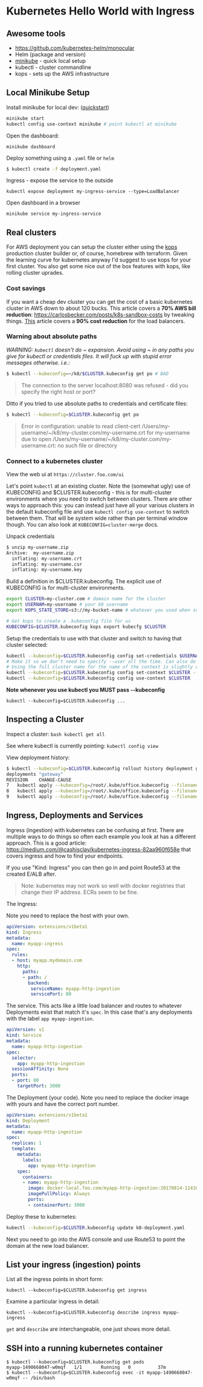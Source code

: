# Kubernetes Hello World with Ingress

## Awesome tools

* <https://github.com/kubernetes-helm/monocular>
* Helm (package and version)
* [minikube](https://kubernetes.io/docs/getting-started-guides/minikube) - quick local setup
* kubectl - cluster commandline
* kops - sets up the AWS infrastructure

## Local Minikube Setup

Install minikube for local dev: ([quickstart](https://kubernetes.io/docs/getting-started-guides/minikube/))

```bash
minikube start
kubectl config use-context minikube # point kubectl at minikube
```

Open the dashboard:

```
minikube dashboard
```

Deploy something using a `.yaml` file or `helm`

```bash
$ kubectl create -f deployment.yaml
```

Ingress - expose the service to the outside

```
kubectl expose deployment my-ingress-service --type=LoadBalancer
```

Open dashboard in a browser

```
minikube service my-ingress-service
```

## Real clusters

For AWS deployment you can setup the cluster either using the [kops](https://github.com/kubernetes/kops) production cluster builder or, of course, homebrew with terraform. Given the learning curve for kubernetes anyway I'd suggest to use kops for your first cluster. You also get some nice out of the box features with kops, like rolling cluster uprades.

### Cost savings

If you want a cheap dev cluster you can get the cost of a basic kubernetes cluster in AWS down to about 120 bucks. This article covers a **70% AWS bill reduction**: <https://carlosbecker.com/posts/k8s-sandbox-costs> by tweaking things. [This](https://medium.com/cognitoiq/how-cognitoiq-are-using-application-load-balancers-to-cut-elastic-load-balancing-cost-by-90-78d4e980624b) article covers a **90% cost reduction** for the load balancers.

### Warning about absolute paths

*WARNING: `kubectl` doesn't do ~ expansion. Avoid using ~ in any paths you give for kubectl or credentials files. It will fuck up with stupid error messages otherwise. i.e.:*

```bash
$ kubectl --kubeconfig=~/k8/$CLUSTER.kubeconfig get po # BAD
```

> The connection to the server localhost:8080 was refused - did you specify the right host or port?

Ditto if you tried to use absolute paths to credentials and certificate files:

```bash
$ kubectl --kubeconfig=$CLUSTER.kubeconfig get po
```

> Error in configuration:
> unable to read client-cert /Users/my-username/\~/k8/my-cluster.com/my-username.crt for my-username due to open /Users/my-username/\~/k8/my-cluster.com/my-username.crt: no such file or directory

### Connect to a kubernetes cluster

View the web ui at `https://cluster.foo.com/ui`

Let's point `kubectl` at an existing cluster. Note the (somewhat ugly) use of KUBECONFIG and $CLUSTER.kubeconfig - this is for multi-cluster environments where you need to switch between clusters. There are other ways to approach this: you can instead just have all your various clusters in the default kubeconfig file and use `kubectl config use-context` to switch between them. That will be system wide rather than per terminal window though. You can also look at `KUBECONFIG=cluster-merge` docs. 

Unpack credentials

```bash
$ unzip my-username.zip
Archive:  my-username.zip
  inflating: my-username.crt
  inflating: my-username.csr
  inflating: my-username.key
```
  
Build a definition in $CLUSTER.kubeconfig. The explicit use of KUBECONFIG is for multi-cluster environments.

```bash
export CLUSTER=my-cluster.com # domain name for the cluster
export USERNAM=my-username # your k8 username
export KOPS_STATE_STORE=s3://my-bucket-name # whatever you used when setting up with kops

# Get kops to create a .kubeconfig file for us
KUBECONFIG=$CLUSTER.kubeconfig kops export kubecfg $CLUSTER
```

Setup the credentials to use with that cluster and switch to having that cluster selected:

```bash
kubectl --kubeconfig=$CLUSTER.kubeconfig config set-credentials $USERNAM --client-key=$USERNAM.key --client-certificate=$USERNAM.crt
# Make it so we don't need to specify --user all the time. Can also do this for --namespace
# Using the full cluster name for the name of the context is slightly overkill, we could use any string
kubectl --kubeconfig=$CLUSTER.kubeconfig config set-context $CLUSTER --user $USERNAM
kubectl --kubeconfig=$CLUSTER.kubeconfig config use-context $CLUSTER
```

**Note whenever you use kubectl you MUST pass --kubeconfig**

```
kubectl --kubeconfig=$CLUSTER.kubeconfig ...
```

## Inspecting a Cluster

Inspect a cluster: `bash kubectl get all`

See where kubectl is currently pointing: `kubectl config view`

View deployment history:

```bash
$ kubectl --kubeconfig=$CLUSTER.kubeconfig rollout history deployment gateway
deployments "gateway"
REVISION	CHANGE-CAUSE
7	kubectl apply --kubeconfig=/root/.kube/office.kubeconfig --filename=/root/.kube/app-configs/gateway-v53.yaml --record=true
8	kubectl apply --kubeconfig=/root/.kube/office.kubeconfig --filename=/root/.kube/app-configs/gateway-v57.yaml --record=true
9	kubectl apply --kubeconfig=/root/.kube/office.kubeconfig --filename=/root/.kube/app-configs/gateway-v58.yaml --record=true
```

## Ingress, Deployments and Services

Ingress (ingestion) with kubernetes can be confusing at first. There are multiple ways to do things so often each example you look at has a different approach. This is a good article: <https://medium.com/@cashisclay/kubernetes-ingress-82aa960f658e> that covers ingress and how to find your endpoints.

If you use "Kind: Ingress" you can then go in and point Route53 at the created E/ALB after.

> Note: kubernetes may not work so well with docker registries that change their IP address. ECRs seem to be fine.

The Ingress:

Note you need to replace the host with your own.

```yaml
apiVersion: extensions/v1beta1
kind: Ingress
metadata:
  name: myapp-ingress
spec:
  rules:
  - host: myapp.mydomain.com
    http:
      paths:
      - path: /
        backend:
         serviceName: myapp-http-ingestion
         servicePort: 80
```

The service. This acts like a little load balancer and routes to whatever Deployments exist that match it's `spec`. In this case that's any deployments with the label `app myapp-ingestion`.

```yaml
apiVersion: v1
kind: Service
metadata:
  name: myapp-http-ingestion
spec:
  selector:
    app: myapp-http-ingestion
  sessionAffinity: None
  ports:
  - port: 80
    targetPort: 3000
```

The Deployment (your code). Note you need to replace the docker image with yours and have the correct port number.

```yaml
apiVersion: extensions/v1beta1
kind: Deployment
metadata:
  name: myapp-http-ingestion
spec:
  replicas: 1
  template:
    metadata:
      labels:
        app: myapp-http-ingestion
    spec:
      containers:
      - name: myapp-http-ingestion
        image: docker-local.foo.com/myapp-http-ingestion:20170814-114105-a7df29e.12
        imagePullPolicy: Always
        ports:
        - containerPort: 3000
```

Deploy these to kubernetes:

```bash
kubectl --kubeconfig=$CLUSTER.kubeconfig update k8-deployment.yaml
```

Next you need to go into the AWS console and use Route53 to point the domain at the new load balancer.

## List your ingress (ingestion) points

List all the ingress points in short form:

```
kubectl --kubeconfig=$CLUSTER.kubeconfig get ingress
```

Examine a particular ingress in detail:

```
kubectl --kubeconfig=$CLUSTER.kubeconfig describe ingress myapp-ingress
```

`get` and `describe` are interchangeable, one just shows more detail.

## SSH into a running kubernetes container

```
$ kubectl --kubeconfig=$CLUSTER.kubeconfig get pods
myapp-1490668047-w0mqf   1/1       Running   0          37m
$ kubectl --kubeconfig=$CLUSTER.kubeconfig exec -it myapp-1490668047-w0mqf -- /bin/bash
```